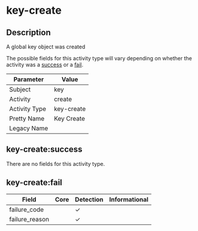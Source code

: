 key-create
==========

Description
-----------
A global key object was created

The possible fields for this activity type will vary depending on whether the activity was a [success](#key-createsuccess) or a [fail](#key-createfail).

| Parameter     | Value      |
| ------------- | ---------- |
| Subject       | key        |
| Activity      | create     |
| Activity Type | key-create |
| Pretty Name   | Key Create |
| Legacy Name   |            |

key-create:success
------------------

There are no fields for this activity type.


key-create:fail
---------------

| Field          | Core | Detection | Informational |
| -------------- | ---- | --------- | ------------- |
| failure_code   |      | &#10003;  |               |
| failure_reason |      | &#10003;  |               |